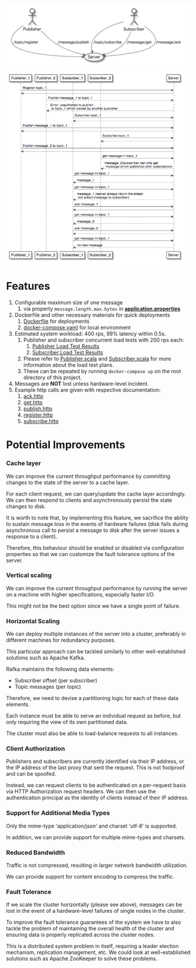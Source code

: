 ![](image/image1.png)
![](image/image2.png)

# Features

1. Configurable maximum size of one message
    1. via property `message.length.max.bytes`
       in **[application.properties](src/main/resources/application.properties)**
1. Dockerfile and other necessary materials for quick deployments
    1. [Dockerfile](Dockerfile) for deployments
    1. [docker-compose.yaml](docker-compose.yaml) for local environment
1. Estimated system workload: 400 rps, 99% latency within 0.5s.
    1. Publisher and subscriber concurrent load tests with 200 rps each:
        1. [Publisher Load Test Results](gatling/results/publisher/baseline/index.html)
        1. [Subscriber Load Test Results](gatling/results/subscriber/baseline/index.html)
    1. Please refer
       to [Publisher.scala](gatling/user-files/simulations/com/mercari/merpay/pubsub/Publisher.scala)
       and [Subscriber.scala](gatling/user-files/simulations/com/mercari/merpay/pubsub/Subscriber.scala)
       for more information about the load test plans.
    1. These can be repeated by running `docker-compose up` on the root directory of this project.
1. Messages are **NOT** lost unless hardware-level incident.
1. Example http calls are given with respective documentation:
   1. [ack.http](examples/message/ack.http)
   1. [get.http](examples/message/get.http)
   1. [publish.http](examples/message/publish.http)
   1. [register.http](examples/topic/register.http)
   1. [subscribe.http](examples/topic/subscribe.http)

# Potential Improvements

### Cache layer

We can improve the current throughput performance by committing changes to the state of the server
to a cache layer.

For each client request, we can query/update the cache layer accordingly. We can then respond to
clients and asynchronously persist the state changes to disk.

It is worth to note that, by implementing this feature, we sacrifice the ability to sustain message
loss in the events of hardware failures (disk fails during asynchronous call to persist a message to
disk after the server issues a response to a client).

Therefore, this behaviour should be enabled or disabled via configuration properties so that we can
customize the fault tolerance options of the server.

### Vertical scaling

We can improve the current throughput performance by running the server on a machine with higher
specifications, especially faster I/O.

This might not be the best option since we have a single point of failure.

### Horizontal Scaling

We can deploy multiple instances of the server into a cluster, preferably in different machines for
redundancy purposes.

This particular approach can be tackled similarly to other well-established solutions such as Apache
Kafka.

Rafka maintains the following data elements:

- Subscriber offset (per subscriber)
- Topic messages (per topic)

Therefore, we need to devise a partitioning logic for each of these data elements.

Each instance must be able to serve an individual request as before, but only requiring the view of
its own partitioned data.

The cluster must also be able to load-balance requests to all instances.

### Client Authorization

Publishers and subscribers are currently identified via their IP address, or the IP address of the
last proxy that sent the request. This is not foolproof and can be spoofed.

Instead, we can request clients to be authenticated on a per-request basis via HTTP Authorization
request headers. We can then use the authentication principal as the identity of clients instead of
their IP address.

### Support for Additional Media Types

Only the mime-type 'application/json' and charset 'utf-8' is supported.

In addition, we can provide support for multiple mime-types and charsets.

### Reduced Bandwidth

Traffic is not compressed, resulting in larger network bandwidth utilization.

We can provide support for content encoding to compress the traffic.

### Fault Tolerance

If we scale the cluster horizontally (please see above), messages can be lost in the event of a
hardware-level failures of single nodes in the cluster.

To improve the fault tolerance guarantees of the system we have to also tackle the problem of
maintaining the overall health of the cluster and ensuring data is properly replicated across the
cluster nodes. 

This is a distributed system problem in itself, requiring a leader election
mechanism, replication management, etc.
We could look at well-established solutions such
as Apache ZooKeeper to solve these problems.